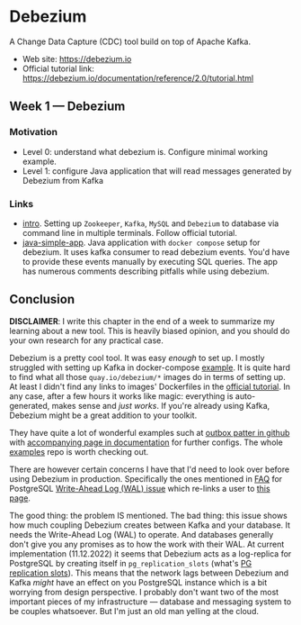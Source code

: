 # Debezium

A Change Data Capture (CDC) tool build on top of Apache Kafka.

- Web site: https://debezium.io
- Official tutorial link: https://debezium.io/documentation/reference/2.0/tutorial.html

## Week 1 — Debezium

### Motivation

- Level 0: understand what debezium is. Configure minimal working example.
- Level 1: configure Java application that will read messages generated by Debezium from Kafka

### Links

- [intro](./intro). Setting up `Zookeeper`, `Kafka`, `MySQL` and `Debezium` to database via command line
  in multiple terminals. Follow official tutorial.
- [java-simple-app](./simple-app). Java application with `docker compose` setup for debezium. It uses 
kafka consumer to read debezium events. You'd have to provide these events manually by executing SQL queries. 
The app has numerous comments describing pitfalls while using debezium.


## Conclusion

**DISCLAIMER**: I write this chapter in the end of a week to summarize my learning about a new tool. This is heavily biased
opinion, and you should do your own research for any practical case. 

Debezium is a pretty cool tool. It was easy *enough* to set up. I mostly struggled with setting up Kafka in docker-compose
[example](./simple-app). It is quite hard to find what all those `quay.io/debezium/*` images do in terms of setting up. 
At least I didn't find any links to images' Dockerfiles in the [official tutorial](https://debezium.io/documentation/reference/2.0/tutorial.html). 
In any case, after a few hours it works like magic: everything is auto-generated, makes sense and *just works*. If you're 
already using Kafka, Debezium might be a great addition to your toolkit. 

They have quite a lot of wonderful examples such at [outbox patter in github](https://github.com/debezium/debezium-examples/tree/main/outbox)
with [accompanying page in documentation](https://debezium.io/documentation/reference/stable/transformations/outbox-event-router.html) 
for further configs. The whole [examples](https://github.com/debezium/debezium-examples) repo is worth checking out.

There are however certain concerns I have that I'd need to look over before using Debezium in production. Specifically the ones
mentioned in [FAQ](https://debezium.io/documentation/faq/) for PostgreSQL [Write-Ahead Log (WAL) issue](https://debezium.io/documentation/faq/#why_debezium_postgresql_connector_causes_abnormal_consumption_of_wal_database_disk_space)
which re-links a user to [this page](https://debezium.io/documentation/reference/1.0/connectors/postgresql.html#wal-disk-space).

The good thing: the problem IS mentioned. The bad thing: this issue shows how much coupling Debezium creates between 
Kafka and your database. It needs the Write-Ahead Log (WAL) to operate. And databases generally don't give you any 
promises as to how the work with their WAL. At current implementation (11.12.2022) it seems that Debezium acts as a 
log-replica for PostgreSQL by creating itself in `pg_replication_slots` (what's [PG replication slots](https://www.postgresql.org/docs/9.4/warm-standby.html#STREAMING-REPLICATION-SLOTS)). This means that the network lags between Debezium and Kafka *might* have an effect 
on you PostgreSQL instance which is a bit worrying from design perspective. I probably don't want two of the most important 
pieces of my infrastructure — database and messaging system to be couples whatsoever. But I'm just an old man yelling at 
the cloud. 
